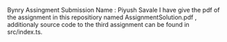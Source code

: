 
Bynry Assingment Submission 
Name : Piyush Savale
I have give the pdf of the assignment in this repositiory named AssignmentSolution.pdf , additionaly source code to the third assignment can be found in src/index.ts.


